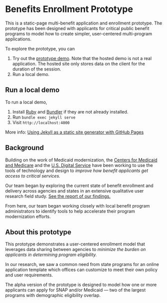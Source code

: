 # Benefits Enrollment Prototype

This is a static-page multi-benefit application and enrollment prototype. The prototype has been designed with applicants for critical public benefit programs to model how to create simpler, user-centered multi-program applications.

To explore the prototype, you can

1. Try out the [prototype demo](https://usds.github.io/benefits-enrollment-prototype). Note that the hosted demo is not a real application. The hosted site only stores data on the client for the duration of the session.
2. Run a local demo.

## <a name="local-demo"></a>Run a local demo

To run a local demo,

1. Install [Ruby](https://www.ruby-lang.org) and [Bundler](http://bundler.io) if  they are not already installed.
2. Run `bundle exec jekyll serve`
3. Visit `http://localhost:4000`

More info: [Using Jekyll as a static site generator with GitHub Pages](https://help.github.com/articles/using-jekyll-as-a-static-site-generator-with-github-pages)

## Background

Building on the work of Medicaid modernization, the [Centers for Medicaid and Medicare](https://www.cms.gov) and the [U.S. Digital Service](https://www.usds.gov) have been working to use the tools of technology and design to *improve how benefit applicants get access to critical services.*

Our team began by exploring the current state of benefit enrollment and delivery across agencies and states in an extensive qualitative user research field study. [See the report of our findings.]("https://github.com/usds/benefits-enrollment-prototype/blob/master/assets/discovery-findings-mapping-enrollment-Nov2016.pptx?raw=true")

From here, our team began working closely with local benefit program administrators to identify tools to help accelerate their program modernization efforts.

## About this prototype

This prototype demonstrates a user-centered enrollment model that leverages data sharing between agencies to *minimize the burden on applicants in determining program eligibility.*

In our research, we saw a common need from state programs for an online application template which offices can customize to meet their own policy and user requirements.

The alpha version of the prototype is designed to model how one or more applicants can apply for SNAP and/or Medicaid — two of the largest programs with demographic eligibility overlap.


